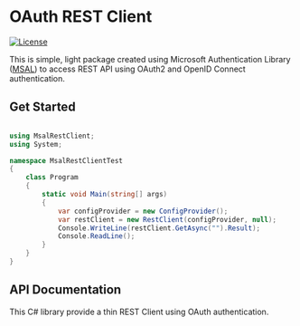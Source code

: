 # OAuth REST Client

[![License](https://img.shields.io/pypi/l/sfctl.svg)](https://github.com/dhilmathy/OAuthRestClient/blob/master/LICENSE)

This is simple, light package created using Microsoft Authentication Library ([MSAL](https://github.com/AzureAD/microsoft-authentication-library-for-dotnet)) to access REST API using OAuth2 and OpenID Connect authentication.

## Get Started

```csharp

using MsalRestClient;
using System;

namespace MsalRestClientTest
{
    class Program
    {
        static void Main(string[] args)
        {
            var configProvider = new ConfigProvider();
            var restClient = new RestClient(configProvider, null);
            Console.WriteLine(restClient.GetAsync("").Result);
            Console.ReadLine();
        }
    }
}


```

## API Documentation

This C# library provide a thin REST Client using OAuth authentication.
